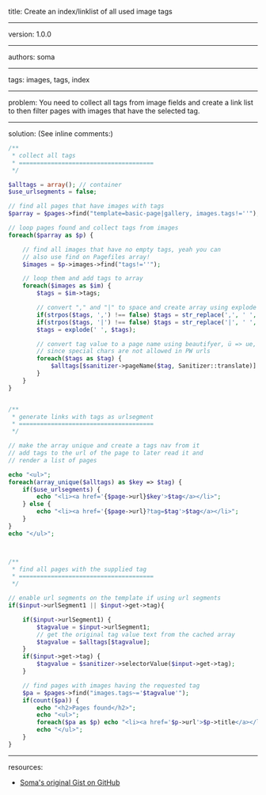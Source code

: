 title: Create an index/linklist of all used image tags

----

version: 1.0.0

----

authors: soma

----

tags: images, tags, index

----

problem:
You need to collect all tags from image fields and create a link list to then filter pages with images that have the selected tag.

----

solution:
(See inline comments:)
```PHP
/**
 * collect all tags
 * ======================================
 */

$alltags = array(); // container
$use_urlsegments = false;

// find all pages that have images with tags
$parray = $pages->find("template=basic-page|gallery, images.tags!=''");

// loop pages found and collect tags from images
foreach($parray as $p) {

    // find all images that have no empty tags, yeah you can
    // also use find on Pagefiles array!
    $images = $p->images->find("tags!=''");

    // loop them and add tags to array
    foreach($images as $im) {
        $tags = $im->tags;

        // convert "," and "|" to space and create array using explode
        if(strpos($tags, ',') !== false) $tags = str_replace(',', ' ', $tags);
        if(strpos($tags, '|') !== false) $tags = str_replace('|', ' ', $tags);
        $tags = explode(' ', $tags);

        // convert tag value to a page name using beautifyer, ü => ue, ö => oe
        // since special chars are not allowed in PW urls
        foreach($tags as $tag) {
            $alltags[$sanitizer->pageName($tag, Sanitizer::translate)] = $tag;
        }
    }
}


/**
 * generate links with tags as urlsegment
 * ======================================
 */

// make the array unique and create a tags nav from it
// add tags to the url of the page to later read it and
// render a list of pages

echo "<ul>";
foreach(array_unique($alltags) as $key => $tag) {
    if($use_urlsegments) {
        echo "<li><a href='{$page->url}$key'>$tag</a></li>";
    } else {
        echo "<li><a href='{$page->url}?tag=$tag'>$tag</a></li>";
    }
}
echo "</ul>";



/**
 * find all pages with the supplied tag
 * ======================================
 */

// enable url segments on the template if using url segments
if($input->urlSegment1 || $input->get->tag){

    if($input->urlSegment1) {
        $tagvalue = $input->urlSegment1;
        // get the original tag value text from the cached array
        $tagvalue = $alltags[$tagvalue];
    }
    if($input->get->tag) {
        $tagvalue = $sanitizer->selectorValue($input->get->tag);
    }

    // find pages with images having the requested tag
    $pa = $pages->find("images.tags~='$tagvalue'");
    if(count($pa)) {
        echo "<h2>Pages found</h2>";
        echo "<ul>";
        foreach($pa as $p) echo "<li><a href='$p->url'>$p->title</a></li>";
        echo "</ul>";
    }
}
```

----

resources:
* [Soma's original Gist on GitHub](https://gist.github.com/somatonic/5808897)
